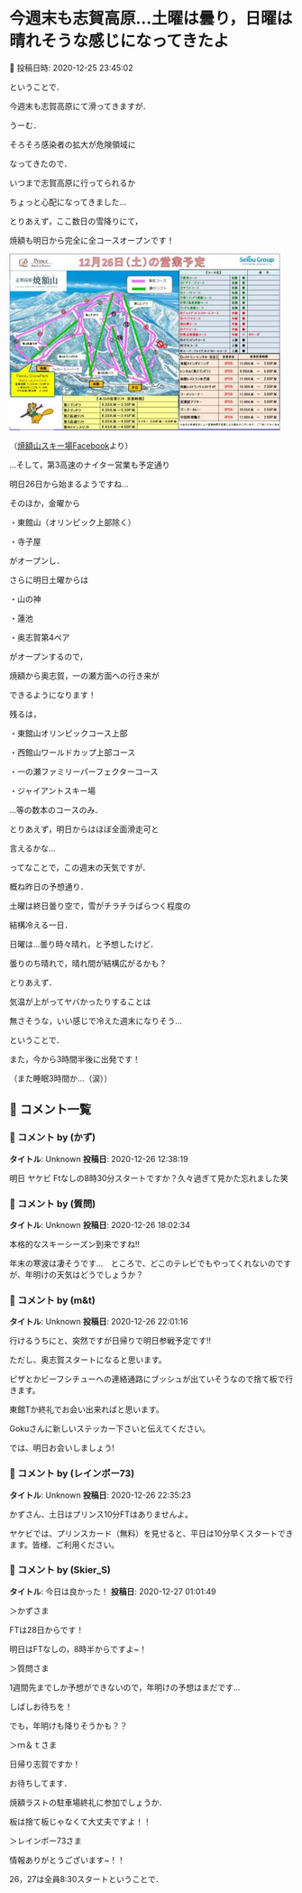 # 今週末も志賀高原…土曜は曇り，日曜は晴れそうな感じになってきたよ

📅 投稿日時: 2020-12-25 23:45:02

ということで．


今週末も志賀高原にて滑ってきますが．


うーむ．


そろそろ感染者の拡大が危険領域に


なってきたので．


いつまで志賀高原に行ってられるか


ちょっと心配になってきました…





とりあえず，ここ数日の雪降りにて，


焼額も明日から完全に全コースオープンです！




![d2ce842a7f11df360b64b320a3ad1c2c.jpg](images/d2ce842a7f11df360b64b320a3ad1c2c.jpg)




（[焼額山スキー場Facebook](https://www.facebook.com/yakebitaiyama/photos/a.533933973368620/3526717097423611/?type=3)より）





…そして，第3高速のナイター営業も予定通り


明日26日から始まるようですね…





そのほか，金曜から


・東館山（オリンピック上部除く）


・寺子屋


がオープンし．


さらに明日土曜からは


・山の神


・蓮池


・奥志賀第4ペア


がオープンするので，


焼額から奥志賀，一の瀬方面への行き来が


できるようになります！





残るは，


・東館山オリンピックコース上部


・西館山ワールドカップ上部コース


・一の瀬ファミリーパーフェクターコース


・ジャイアントスキー場


…等の数本のコースのみ．


とりあえず，明日からはほぼ全面滑走可と


言えるかな…





ってなことで，この週末の天気ですが．


概ね昨日の予想通り．


土曜は終日曇り空で，雪がチラチラぱらつく程度の


結構冷える一日．





日曜は…曇り時々晴れ，と予想したけど．


曇りのち晴れで，晴れ間が結構広がるかも？





とりあえず．


気温が上がってヤバかったりすることは


無さそうな，いい感じで冷えた週末になりそう…





ということで．


また，今から3時間半後に出発です！


（また睡眠3時間か…（涙））

## 💬 コメント一覧

### 💬 コメント by (かず)
**タイトル**: Unknown
**投稿日**: 2020-12-26 12:38:19

明日 ヤケビ  Ftなしの8時30分スタートですか？久々過ぎて見かた忘れました笑

### 💬 コメント by (質問)
**タイトル**: Unknown
**投稿日**: 2020-12-26 18:02:34

本格的なスキーシーズン到来ですね!!

年末の寒波は凄そうです…　ところで、どこのテレビでもやってくれないのですが、年明けの天気はどうでしょうか？

### 💬 コメント by (m&t)
**タイトル**: Unknown
**投稿日**: 2020-12-26 22:01:16

行けるうちにと、突然ですが日帰りで明日参戦予定です!!

ただし、奥志賀スタートになると思います。

ピザとかビーフシチューへの連絡通路にブッシュが出ていそうなので捨て板で行きます。

東館Tか終礼でお会い出来ればと思います。

Gokuさんに新しいステッカー下さいと伝えてください。

では、明日お会いしましょう!

### 💬 コメント by (レインボー73)
**タイトル**: Unknown
**投稿日**: 2020-12-26 22:35:23

かずさん、土日はプリンス10分FTはありませんよ。

ヤケビでは、プリンスカード（無料）を見せると、平日は10分早くスタートできます。皆様、ご利用ください。

### 💬 コメント by (Skier_S)
**タイトル**: 今日は良かった！
**投稿日**: 2020-12-27 01:01:49

＞かずさま

FTは28日からです！

明日はFTなしの，8時半からですよ~！



＞質問さま

1週間先までしか予想ができないので，年明けの予想はまだです…

しばしお待ちを！

でも，年明けも降りそうかも？？



＞ｍ＆ｔさま

日帰り志賀ですか！

お待ちしてます．

焼額ラストの駐車場終礼に参加でしょうか．

板は捨て板じゃなくて大丈夫ですよ！！



＞レインボー73さま

情報ありがとうございます~！！

26，27は全員8:30スタートということで．

